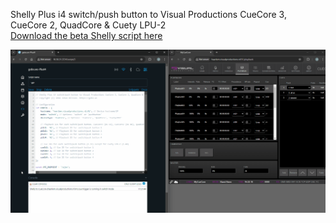 Shelly Plus i4 switch/push button to Visual Productions CueCore 3, CueCore 2, QuadCore & Cuety LPU-2  
[Download the beta Shelly script here](cc.js)

![Testing](cc-test.gif)
